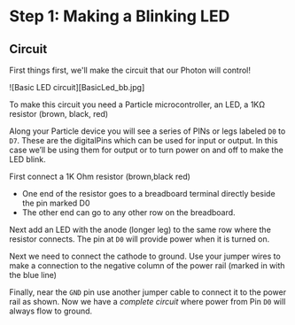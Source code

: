 
# Step 1: Making a Blinking LED

## Circuit

First things first, we'll make the circuit that our Photon will control!

![Basic LED circuit][BasicLed_bb.jpg]

To make this circuit you need a Particle microcontroller, an LED, a 1KΩ resistor (brown, black, red)

Along your Particle device you will see a series of PINs or legs labeled `D0` to `D7`. These are the digitalPins which can be used for input or output. In this case we’ll be using them for output or to turn power on and off to make the LED blink.

First connect a 1K Ohm resistor (brown,black red)
- One end of the resistor goes to a breadboard terminal directly beside the pin marked D0 
- The other end can go to any other row on the breadboard. 

Next add an LED with the anode (longer leg) to the same row where the resistor connects. 
The pin at `D0` will provide power when it is turned on.

Next we need to connect the cathode to ground. Use your jumper wires to make a connection to the negative column of the power rail (marked in with the blue line)

Finally, near the `GND` pin use another jumper cable to connect it to the power rail as shown. Now we have a _complete circuit_ where power from Pin `D0` will always flow to ground.
